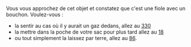 Vous vous approchez de cet objet et constatez que c'est une fiole avec un bouchon. Voulez-vous : 

- la sentir au cas où il y aurait un gaz dedans, allez au [330](330) 
- la mettre dans la poche de votre sac pour plus tard allez au [18](18) 
- ou tout simplement la laissez par terre, allez au [86](86).
